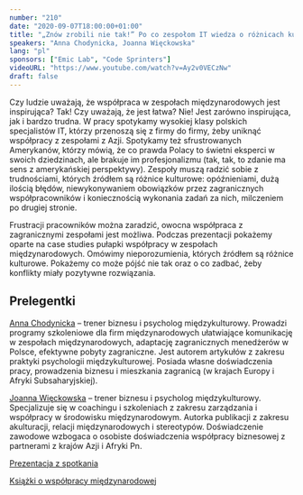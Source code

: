 ```yaml
---
number: "210"
date: "2020-09-07T18:00:00+01:00"
title: "„Znów zrobili nie tak!” Po co zespołom IT wiedza o różnicach kulturowych"
speakers: "Anna Chodynicka, Joanna Więckowska"
lang: "pl"
sponsors: ["Emic Lab", "Code Sprinters"]
videoURL: "https://www.youtube.com/watch?v=Ay2v0VECzNw"
draft: false
---
```


Czy ludzie uważają, że współpraca w zespołach międzynarodowych jest inspirująca? Tak! Czy uważają, że jest łatwa? Nie! Jest zarówno inspirująca, jak i bardzo trudna. W pracy spotykamy wysokiej klasy polskich specjalistów IT, którzy przenoszą się z firmy do firmy, żeby uniknąć współpracy z zespołami z Azji. Spotykamy też sfrustrowanych Amerykanów, którzy mówią, że co prawda Polacy to świetni eksperci w swoich dziedzinach, ale brakuje im profesjonalizmu (tak, tak, to zdanie ma sens z amerykańskiej perspektywy).
Zespoły muszą radzić sobie z trudnościami, których źródłem są różnice kulturowe: opóźnieniami, dużą ilością błędów, niewykonywaniem obowiązków przez zagranicznych współpracowników i koniecznością wykonania zadań za nich, milczeniem po drugiej stronie.

Frustracji pracowników można zaradzić, owocna współpraca z zagranicznymi zespołami jest możliwa. Podczas prezentacji pokażemy oparte na case studies pułapki współpracy w zespołach międzynarodowych. Omówimy nieporozumienia, których źródłem są różnice kulturowe. Pokażemy co może pójść nie tak oraz o co zadbać, żeby konflikty miały pozytywne rozwiązania.

## Prelegentki

<a href="https://www.linkedin.com/in/anna-chodynicka/" target="_blank">Anna Chodynicka</a> – trener biznesu i psycholog międzykulturowy. Prowadzi programy szkoleniowe dla firm międzynarodowych ułatwiające komunikację w zespołach międzynarodowych, adaptację zagranicznych menedżerów w Polsce, efektywne pobyty zagraniczne. Jest autorem artykułów z zakresu praktyki psychologii międzykulturowej. Posiada własne doświadczenia pracy, prowadzenia biznesu i mieszkania zagranicą (w krajach Europy i Afryki Subsaharyjskiej).

<a href="https://www.linkedin.com/in/joannawieckowska/" target="_blank">Joanna Więckowska</a> – trener biznesu i psycholog międzykulturowy. Specjalizuje się w coachingu i szkoleniach z zakresu zarządzania i współpracy w środowisku międzynarodowym. Autorka publikacji z zakresu akulturacji, relacji międzynarodowych i stereotypów. Doświadczenie zawodowe wzbogaca o osobiste doświadczenia współpracy biznesowej z partnerami z krajów Azji i Afryki Pn.

<a href="prezentacja.pdf" target="_blank">Prezentacja z spotkania</a>

<a href="książki.pdf" target="_blank">Książki o współpracy międzynarodowej</a>
